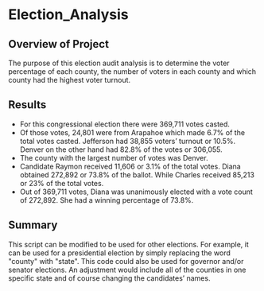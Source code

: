 # Election_Analysis

## Overview of Project
The purpose of this election audit analysis is to determine the voter percentage of each county, the number of voters in each county and which county had the highest voter turnout.

## Results
* For this congressional election there were 369,711 votes casted.
* Of those votes, 24,801 were from Arapahoe which made 6.7% of the total votes casted. Jefferson had 38,855 voters’ turnout or 10.5%. Denver on the other hand had 82.8% of the votes or 306,055.
* The county with the largest number of votes was Denver. 
* Candidate Raymon received 11,606 or 3.1% of the total votes. Diana obtained 272,892 or 73.8% of the ballot. While Charles received 85,213 or 23% of the total votes.
* Out of 369,711 votes, Diana was unanimously elected with a vote count of 272,892. She had a winning percentage of 73.8%.

## Summary
This script can be modified to be used for other elections. For example, it can be used for a presidential election by simply replacing the word "county" with "state". This code could also be used for governor and/or senator elections. An adjustment would include all of the counties in one specific state and of course changing the candidates’ names.
 
